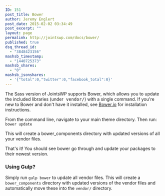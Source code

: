 ```yaml
---
ID: 151
post_title: Bower
author: Jeremy Englert
post_date: 2015-02-02 03:34:49
post_excerpt: ""
layout: page
permalink: http://jointswp.com/docs/bower/
published: true
dsq_thread_id:
  - "3848423156"
mashsb_timestamp:
  - "1440725373"
mashsb_shares:
  - "0"
mashsb_jsonshares:
  - '{"total":0,"twitter":0,"facebook_total":0}'
---
```

The Sass version of JointsWP supports Bower, which allows you to update the included libraries (under<span style="font-family: monospace;"> vendor/</span>) with a single command. If you're new to Bower and don't have it installed, see <a href="http://bower.io/">Bower.io</a> for installation instructions.

From the command line, navigate to your main theme directory. Then run: <code>bower update</code>

This will create a bower_components directory with updated versions of all your vendor files.

That's it! You should see bower go through and update your packages to their newest version.
<h3>Using Gulp?</h3>
Simply run <code>gulp bower</code> to update all vendor files. This will create a <code>bower_components</code> directory with updated versions of the vendor files and automatically move these into the <code>vendor/</code> directory.